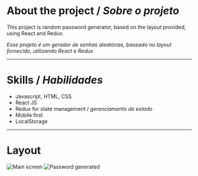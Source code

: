 # About the project / *Sobre o projeto*

This project is random password generator, based on the layout provided, using React and Redux.

*Esse projeto é um gerador de senhas aleatórias, baseado no layout fornecido, utilizando React e Redux*

---
# Skills / *Habilidades*

  - Javascript, HTML, CSS
  - React JS
  - Redux for state management / *gerenciamento de estado*
  - Mobile first
  - LocalStorage

---
# Layout

![Main screen](/password-generator-layout.png)
![Password generated](/password-final.png)
